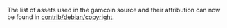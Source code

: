 The list of assets used in the gamcoin source and their attribution can now be found in [contrib/debian/copyright](../contrib/debian/copyright).
